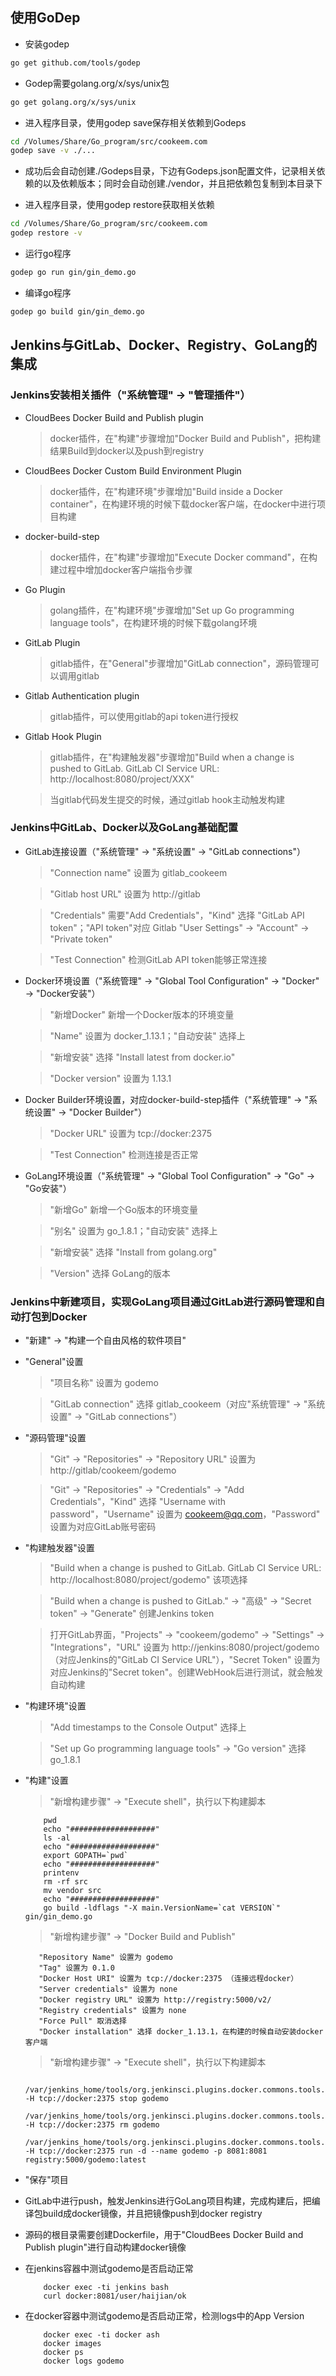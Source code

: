 使用GoDep
---
* 安装godep
```sh
go get github.com/tools/godep
```

* Godep需要golang.org/x/sys/unix包
```sh
go get golang.org/x/sys/unix
```

* 进入程序目录，使用godep save保存相关依赖到Godeps
```sh
cd /Volumes/Share/Go_program/src/cookeem.com
godep save -v ./...
```

* 成功后会自动创建./Godeps目录，下边有Godeps.json配置文件，记录相关依赖的以及依赖版本；同时会自动创建./vendor，并且把依赖包复制到本目录下

* 进入程序目录，使用godep restore获取相关依赖
```sh
cd /Volumes/Share/Go_program/src/cookeem.com
godep restore -v
```

* 运行go程序
```sh
godep go run gin/gin_demo.go
```

* 编译go程序
```sh
godep go build gin/gin_demo.go
```


Jenkins与GitLab、Docker、Registry、GoLang的集成
---

### Jenkins安装相关插件（"系统管理" -> "管理插件"）

- CloudBees Docker Build and Publish plugin
    > docker插件，在"构建"步骤增加"Docker Build and Publish"，把构建结果Build到docker以及push到registry
- CloudBees Docker Custom Build Environment Plugin
    > docker插件，在"构建环境"步骤增加"Build inside a Docker container"，在构建环境的时候下载docker客户端，在docker中进行项目构建
- docker-build-step
    > docker插件，在"构建"步骤增加"Execute Docker command"，在构建过程中增加docker客户端指令步骤
- Go Plugin
    > golang插件，在"构建环境"步骤增加"Set up Go programming language tools"，在构建环境的时候下载golang环境
- GitLab Plugin
    > gitlab插件，在"General"步骤增加"GitLab connection"，源码管理可以调用gitlab
- Gitlab Authentication plugin
    > gitlab插件，可以使用gitlab的api token进行授权
- Gitlab Hook Plugin
    > gitlab插件，在"构建触发器"步骤增加"Build when a change is pushed to GitLab. GitLab CI Service URL: http://localhost:8080/project/XXX"
    
    > 当gitlab代码发生提交的时候，通过gitlab hook主动触发构建 

### Jenkins中GitLab、Docker以及GoLang基础配置

- GitLab连接设置（"系统管理" -> "系统设置" -> "GitLab connections"）
    > "Connection name" 设置为 gitlab_cookeem
    
    > "Gitlab host URL" 设置为 http://gitlab
     
    > "Credentials" 需要"Add Credentials"，"Kind" 选择 "GitLab API token"；"API token"对应 Gitlab "User Settings" -> "Account" -> "Private token"
    
    > "Test Connection" 检测GitLab API token能够正常连接

- Docker环境设置（"系统管理" -> "Global Tool Configuration" -> "Docker" -> "Docker安装"）
    > "新增Docker" 新增一个Docker版本的环境变量
    
    > "Name" 设置为 docker_1.13.1；"自动安装" 选择上
    
    > "新增安装" 选择 "Install latest from docker.io"
    
    > "Docker version" 设置为 1.13.1
    
- Docker Builder环境设置，对应docker-build-step插件（"系统管理" -> "系统设置" -> "Docker Builder"）
    > "Docker URL" 设置为 tcp://docker:2375
    
    > "Test Connection" 检测连接是否正常
    
- GoLang环境设置（"系统管理" -> "Global Tool Configuration" -> "Go" -> "Go安装"）
    > "新增Go" 新增一个Go版本的环境变量
    
    > "别名" 设置为 go_1.8.1；"自动安装" 选择上
    
    > "新增安装" 选择 "Install from golang.org"
    
    > "Version" 选择 GoLang的版本

### Jenkins中新建项目，实现GoLang项目通过GitLab进行源码管理和自动打包到Docker

- "新建" -> "构建一个自由风格的软件项目"

- "General"设置
    > "项目名称" 设置为 godemo
    
    > "GitLab connection" 选择 gitlab_cookeem（对应"系统管理" -> "系统设置" -> "GitLab connections"）

- "源码管理"设置
    > "Git" -> "Repositories" -> "Repository URL" 设置为 http://gitlab/cookeem/godemo
    
    > "Git" -> "Repositories" -> "Credentials" -> "Add Credentials"，"Kind" 选择 "Username with password"，"Username" 设置为 cookeem@qq.com，"Password" 设置为对应GitLab账号密码

- "构建触发器"设置
    > "Build when a change is pushed to GitLab. GitLab CI Service URL: http://localhost:8080/project/godemo" 该项选择
    
    > "Build when a change is pushed to GitLab." -> "高级" -> "Secret token" -> "Generate" 创建Jenkins token
    
    > 打开GitLab界面，"Projects" -> "cookeem/godemo" -> "Settings" -> "Integrations"，"URL" 设置为 http://jenkins:8080/project/godemo（对应Jenkins的"GitLab CI Service URL"），"Secret Token" 设置为对应Jenkins的"Secret token"。创建WebHook后进行测试，就会触发自动构建

- "构建环境"设置
    > "Add timestamps to the Console Output" 选择上
    
    > "Set up Go programming language tools" -> "Go version" 选择 go_1.8.1
    
- "构建"设置
    > "新增构建步骤" -> "Execute shell"，执行以下构建脚本
    ```
        pwd
        echo "###################"
        ls -al
        echo "###################"
        export GOPATH=`pwd`
        echo "###################"
        printenv
        rm -rf src
        mv vendor src
        echo "###################"
        go build -ldflags "-X main.VersionName=`cat VERSION`" gin/gin_demo.go
    ```
    
    > "新增构建步骤" -> "Docker Build and Publish"
    ```
       "Repository Name" 设置为 godemo
       "Tag" 设置为 0.1.0 
       "Docker Host URI" 设置为 tcp://docker:2375 （连接远程docker）
       "Server credentials" 设置为 none
       "Docker registry URL" 设置为 http://registry:5000/v2/
       "Registry credentials" 设置为 none
       "Force Pull" 取消选择
       "Docker installation" 选择 docker_1.13.1，在构建的时候自动安装docker客户端
    ```

    > "新增构建步骤" -> "Execute shell"，执行以下构建脚本
    ```
        /var/jenkins_home/tools/org.jenkinsci.plugins.docker.commons.tools.DockerTool/docker_1.13.1/bin/docker -H tcp://docker:2375 stop godemo
        /var/jenkins_home/tools/org.jenkinsci.plugins.docker.commons.tools.DockerTool/docker_1.13.1/bin/docker -H tcp://docker:2375 rm godemo
        /var/jenkins_home/tools/org.jenkinsci.plugins.docker.commons.tools.DockerTool/docker_1.13.1/bin/docker -H tcp://docker:2375 run -d --name godemo -p 8081:8081 registry:5000/godemo:latest
    ```

- "保存"项目

- GitLab中进行push，触发Jenkins进行GoLang项目构建，完成构建后，把编译包build成docker镜像，并且把镜像push到docker registry

- 源码的根目录需要创建Dockerfile，用于"CloudBees Docker Build and Publish plugin"进行自动构建docker镜像

- 在jenkins容器中测试godemo是否启动正常
    ```
        docker exec -ti jenkins bash
        curl docker:8081/user/haijian/ok
    ```

- 在docker容器中测试godemo是否启动正常，检测logs中的App Version
    ```
        docker exec -ti docker ash
        docker images
        docker ps
        docker logs godemo
    ```

